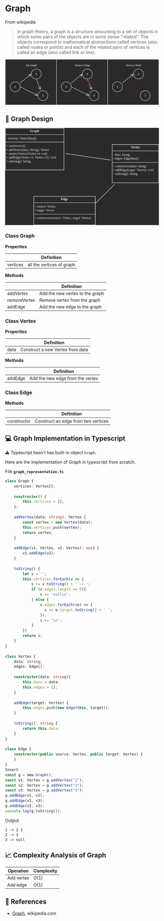 # Graph

From wikipedia

> In graph theory, a graph is a structure amounting to a set of objects in which some pairs of the objects are in some sense "related". The objects correspond to mathematical abstractions called vertices (also called nodes or points) and each of the related pairs of vertices is called an edge (also called link or line).

![](../abstract/data-structures/graph.png)


## 🎨 Graph Design

![](images/graph.png)

### Class Graph

**Properties**

|             | Definition                             |
|-------------|----------------------------------------|
| vertices    | all the vertices of graph              |

**Methods**

|                 | Definition                                      |
|-----------------|-------------------------------------------------|
| addVertex       | Add the new vertex to the graph                 |
| removeVertex    | Remove vertex from the graph                    |
| addEdge         | Add the new edge to the graph                   |

### Class Vertex

**Properties**

|             | Definition                             |
|-------------|----------------------------------------|
| data        | Construct a new Vertex from data       |

**Methods**

|                 | Definition                              |
|-----------------|-----------------------------------------|
| addEdge         | Add the new edge from the vertex        |

### Class Edge

**Methods**

|                 | Definition                                      |
|-----------------|-------------------------------------------------|
| constructor     | Construct an edge from two vertices             |

## 💻 Graph Implementation in Typescript

⚠️ Typescript hasn't has built-in object `Graph`.

Here are the implementation of Graph in typescript from scratch.

File **`graph_representation.ts`**

```ts
class Graph {
    vertices: Vertex[];

    constructor() {
        this.vertices = [];
    };

    addVertex(data: string): Vertex {
        const vertex = new Vertex(data);
        this.vertices.push(vertex);
        return vertex;
    }

    addEdge(v1: Vertex, v2: Vertex): void {
        v1.addEdge(v2);
    }

    toString() {
        let s = '';
        this.vertices.forEach(v => {
            s += v.toString() + ' -> ';
            if (v.edges.length == 0){
                s += 'null\n';
            } else {
                v.edges.forEach((e) => {
                  s += e.target.toString() + ' ';
                });
                s += '\n';
            }
        })
        return s;
    }
}

class Vertex {
    data: string;
    edges: Edge[];

    constructor(data: string){
        this.data = data;
        this.edges = [];
    }

    addEdge(target: Vertex) {
        this.edges.push(new Edge(this, target));
    }

    toString(): string {
        return this.data;
    }
}

class Edge {
    constructor(public source: Vertex, public target: Vertex) {
    }
}
Insert
const g = new Graph();
const v1: Vertex = g.addVertex("1");
const v2: Vertex = g.addVertex("2");
const v3: Vertex = g.addVertex("3");
g.addEdge(v1, v2);
g.addEdge(v1, v3);
g.addEdge(v2, v3);
console.log(g.toString());
```

Output

```
1 -> 2 3 
2 -> 3 
3 -> null
```

## 📈 Complexity Analysis of Graph


| Operation       | Complexity          |
|-----------------|---------------------|
| Add vertex      | $O(1)$              |
| Add edge        | $O(1)$              |

## 🔗 References

* [Graph](https://en.wikipedia.org/wiki/Graph_(discrete_mathematics)), wikipedia.com